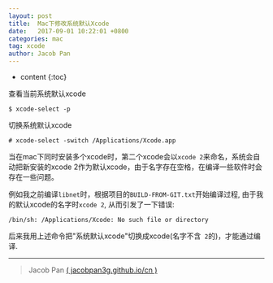 ```yaml
---
layout: post
title:  Mac下修改系统默认Xcode
date:   2017-09-01 10:22:01 +0800
categories: mac
tag: xcode
author: Jacob Pan
---
```


* content
{:toc}

查看当前系统默认xcode
```
$ xcode-select -p
```

切换系统默认xcode
```
# xcode-select -switch /Applications/Xcode.app
```

当在mac下同时安装多个xcode时，第二个xcode会以`xcode 2`来命名，系统会自动把新安装的xcode 2作为默认xcode，由于名字存在空格，在编译一些软件时会存在一些问题。

例如我之前编译`libnet`时，根据项目的`BUILD-FROM-GIT.txt`开始编译过程, 由于我的默认xcode的名字时`xcode 2`, 从而引发了一下错误:
```
/bin/sh: /Applications/Xcode: No such file or directory
```

后来我用上述命令把"系统默认xcode"切换成xcode(名字不含` 2`的)，才能通过编译.


---
> Jacob Pan [( jacobpan3g.github.io/cn )](http://jacobpan3g.github.io/cn)
